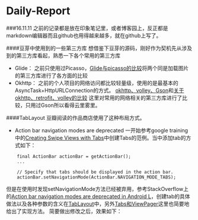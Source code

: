 # Daily-Report

###16.11.11
之前的记录都是放在印象笔记里，或者博客园上，反正都是markdown编辑器而且github也用得越来越多，就在github上写了。

####豆芽中使用到的一些第三方库
想借鉴下豆芽的源码，刚好作为契机先从涉及到的第三方库看起，熟悉一下各个常用的第三方库
- Glide：
之前只使用过Picasso，[Glide与picasso的比较](http://www.jcodecraeer.com/a/anzhuokaifa/androidkaifa/2015/0327/2650.html)将两个同是加载图片的第三方库进行了各方面的比较
- Okhttp：
之前的个人项目的网络访问都比较轻量级，使用的是最基本的AsyncTask+HttpURLConnection的方式。
[okhttp、volley、Gson](http://www.jcodecraeer.com/a/anzhuokaifa/androidkaifa/2015/0720/3209.html)和[关于okhttp、retrofit、volley的比较](http://stackoverflow.com/questions/16902716/comparison-of-android-networking-libraries-okhttp-retrofit-volley)
这里对常用的网络相关的第三方库进行了比较，只用过Gson所以看得云里雾里。

####TabLayout
豆瓣阅读的作品商店使用了这种布局方式。
- Action bar navigation modes are deprecated
一开始参考google training中的[Creating Swipe Views with Tabs](https://developer.android.com/training/implementing-navigation/lateral.html#tabs)中创建Tabs的范例。当中添加tab的方式如下：
```
    final ActionBar actionBar = getActionBar();
    ...

    // Specify that tabs should be displayed in the action bar.
    actionBar.setNavigationMode(ActionBar.NAVIGATION_MODE_TABS);
```
但是在使用时发现setNavigationMode方法已经被弃用，参考StackOverflow上的[Action bar navigation modes are deprecated in Android L](http://stackoverflow.com/questions/24473213/action-bar-navigation-modes-are-deprecated-in-android-l)，创建tab的具体做法以及各种参数的含义在[TabLayout](https://developer.android.com/reference/android/support/design/widget/TabLayout.html)中，另外[Tabs和ViewPager](https://www.youtube.com/watch?v=zQekzaAgIlQ)这里也简要地给出了实现方法。
简要做出修改之后，效果如下：
